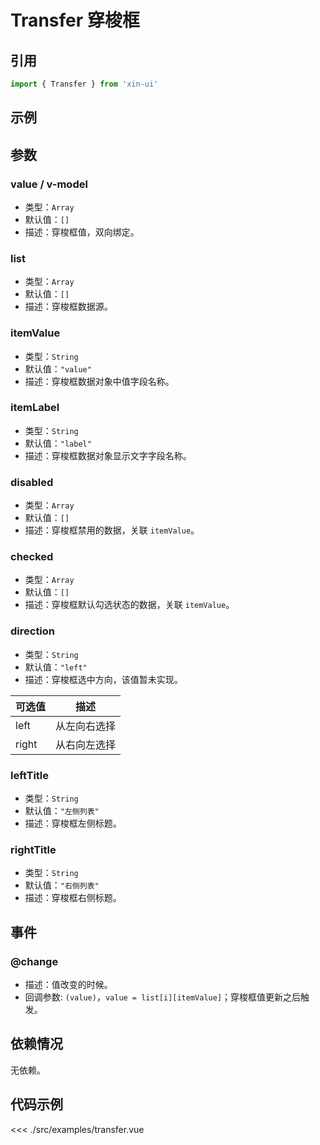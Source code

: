 # Transfer 穿梭框

## 引用
```js
import { Transfer } from 'xin-ui'
```

## 示例
<example-transfer/>

## 参数

### value / v-model

* 类型：`Array`
* 默认值：`[]`
* 描述：穿梭框值，双向绑定。

### list

* 类型：`Array`
* 默认值：`[]`
* 描述：穿梭框数据源。

### itemValue

* 类型：`String`
* 默认值：`"value"`
* 描述：穿梭框数据对象中值字段名称。

### itemLabel

* 类型：`String`
* 默认值：`"label"`
* 描述：穿梭框数据对象显示文字字段名称。

### disabled

* 类型：`Array`
* 默认值：`[]`
* 描述：穿梭框禁用的数据，关联 `itemValue`。

### checked

* 类型：`Array`
* 默认值：`[]`
* 描述：穿梭框默认勾选状态的数据，关联 `itemValue`。

### direction

* 类型：`String`
* 默认值：`"left"`
* 描述：穿梭框选中方向，该值暂未实现。

| 可选值 | 描述 |
| - | - |
| left | 从左向右选择 |
| right | 从右向左选择 |

### leftTitle

* 类型：`String`
* 默认值：`"左侧列表"`
* 描述：穿梭框左侧标题。

### rightTitle

* 类型：`String`
* 默认值：`"右侧列表"`
* 描述：穿梭框右侧标题。

## 事件

### @change
* 描述：值改变的时候。
* 回调参数: `(value)`，`value = list[i][itemValue]`；穿梭框值更新之后触发。

## 依赖情况

无依赖。

## 代码示例
<<< ./src/examples/transfer.vue






